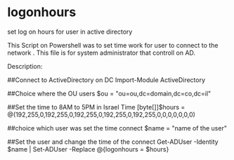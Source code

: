 # logonhours
set log on hours for user in active directory

This Script on Powershell was to set time work for user to connect to the network .
This file is for system administrator that controll on AD.

Description:

##Connect to ActiveDirectory on DC
Import-Module ActiveDirectory

##Choice where the OU users
$ou = "ou=ou,dc=domain,dc=co,dc=il"

##Set the time to 8AM to 5PM in Israel Time
[byte[]]$hours = @(192,255,0,192,255,0,192,255,0,192,255,0,192,255,0,0,0,0,0,0,0)

##choice which user was set the time connect
$name = "name of the user"

##Set the user and change the time of the connect
Get-ADUser -Identity $name | Set-ADUser -Replace @{logonhours = $hours}
